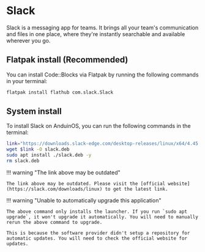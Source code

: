# Slack

Slack is a messaging app for teams. It brings all your team's communication and files in one place, where they're instantly searchable and available wherever you go.

## Flatpak install (Recommended)

You can install Code::Blocks via Flatpak by running the following commands in your terminal:

```bash
flatpak install flathub com.slack.Slack
```

## System install

To install Slack on AnduinOS, you can run the following commands in the terminal:

<!-- The link needs to be updated regularly. -->

```bash
link="https://downloads.slack-edge.com/desktop-releases/linux/x64/4.45.64/slack-desktop-4.45.64-amd64.deb"
wget $link -O slack.deb
sudo apt install ./slack.deb -y
rm slack.deb
```

!!! warning "The link above may be outdated"

    The link above may be outdated. Please visit the [official website](https://slack.com/downloads/linux) to get the latest link.

!!! warning "Unable to automatically upgrade this application"

    The above command only installs the launcher. If you run `sudo apt upgrade`, it won't upgrade it automatically. You will need to manually rerun the above command to upgrade.

    This is because the software provider didn't setup a repository for automatic updates. You will need to check the official website for updates.

